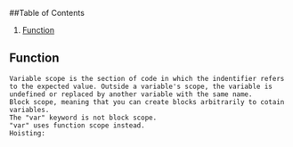 ##Table of Contents

1. [Function](#function)

## Function
	Variable scope is the section of code in which the indentifier refers to the expected value. Outside a variable's scope, the variable is undefined or replaced by another variable with the same name.
	Block scope, meaning that you can create blocks arbitrarily to cotain variables.
	The "var" keyword is not block scope.
	"var" uses function scope instead.
	Hoisting: